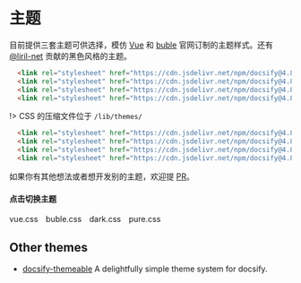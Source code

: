 # 主题

目前提供三套主题可供选择，模仿 [Vue](//vuejs.org) 和 [buble](//buble.surge.sh) 官网订制的主题样式。还有 [@liril-net](https://github.com/liril-net) 贡献的黑色风格的主题。

```html
  <link rel="stylesheet" href="https://cdn.jsdelivr.net/npm/docsify@4.8.6/lib/themes/vue.css">
  <link rel="stylesheet" href="https://cdn.jsdelivr.net/npm/docsify@4.8.6/lib/themes/buble.css">
  <link rel="stylesheet" href="https://cdn.jsdelivr.net/npm/docsify@4.8.6/lib/themes/dark.css">
  <link rel="stylesheet" href="https://cdn.jsdelivr.net/npm/docsify@4.8.6/lib/themes/pure.css">
```

!> CSS 的压缩文件位于 `/lib/themes/`

```html
  <link rel="stylesheet" href="https://cdn.jsdelivr.net/npm/docsify@4.8.6/lib/themes/vue.min.css">
  <link rel="stylesheet" href="https://cdn.jsdelivr.net/npm/docsify@4.8.6/lib/themes/buble.min.css">
  <link rel="stylesheet" href="https://cdn.jsdelivr.net/npm/docsify@4.8.6/lib/themes/dark.min.css">
  <link rel="stylesheet" href="https://cdn.jsdelivr.net/npm/docsify@4.8.6/lib/themes/pure.min.css">
```

如果你有其他想法或者想开发别的主题，欢迎提 [PR](https://github.com/docsifyjs/docsify/pulls)。

#### 点击切换主题


<div class="demo-theme-preview">
  <a data-theme="vue">vue.css</a>
  <a data-theme="buble">buble.css</a>
  <a data-theme="dark">dark.css</a>
  <a data-theme="pure">pure.css</a>
</div>


<style>
  .demo-theme-preview a {
    padding-right: 10px;
  }

  .demo-theme-preview a:hover {
    text-decoration: underline;
    cursor: pointer;
  }
</style>

<script>
  var preview = Docsify.dom.find('.demo-theme-preview');
  var themes = Docsify.dom.findAll('[rel="stylesheet"]');

  preview.onclick = function (e) {
    var title = e.target.getAttribute('data-theme')

    themes.forEach(function (theme) {
      theme.disabled = theme.title !== title
    });
  };
</script>


## Other themes

- [docsify-themeable](https://jhildenbiddle.github.io/docsify-themeable/#/) A delightfully simple theme system for docsify.
